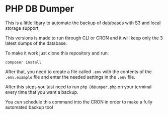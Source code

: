 # PHP DB Dumper
This is a little libary to automate the backup of databases with S3 and local storage support

This versions is made to run through CLI or CRON and it will keep only the 3 latest dumps of the database.

To make it work just clone this repository and run:

```
composer install
```

After that, you need to create a file called `.env` with the contents of the `.env.example` file and enter the needed settings in the `.env` file.

After this steps you just need to run `php DbDumper.php` on your terminal every time that you want a backup.

You can schedule this command into the CRON in order to make a fully automated backup tool
